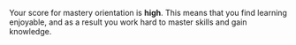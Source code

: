 Your score for mastery orientation is **high**. This means that you find learning enjoyable, and as a result you work hard to master skills and gain knowledge. 
